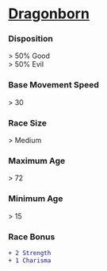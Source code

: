 <script>const page = "raceTypes"</script>
# **[Dragonborn](https://www.dndbeyond.com/races/dragonborn)**
### **Disposition**
\> 50% Good<br>
\> 50% Evil
### **Base Movement Speed**
\> 30
### **Race Size**
\> Medium
### **Maximum Age**
\> 72
### **Minimum Age**
\> 15
### **Race Bonus**
```diff
+ 2 Strength
+ 1 Charisma
```

